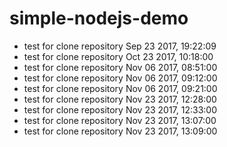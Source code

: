 # simple-nodejs-demo
* test for clone repository Sep 23 2017, 19:22:09
* test for clone repository Oct 23 2017, 10:18:00
* test for clone repository Nov 06 2017, 08:51:00
* test for clone repository Nov 06 2017, 09:12:00
* test for clone repository Nov 06 2017, 09:21:00
* test for clone repository Nov 23 2017, 12:28:00
* test for clone repository Nov 23 2017, 12:33:00
* test for clone repository Nov 23 2017, 13:07:00
* test for clone repository Nov 23 2017, 13:09:00
